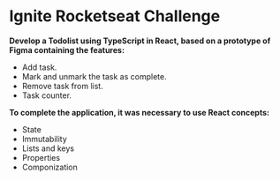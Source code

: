 # Ignite Rocketseat Challenge

**Develop a Todolist using TypeScript in React, based on a prototype of Figma containing the features:**

* Add task.
* Mark and unmark the task as complete.
* Remove task from list.
* Task counter.

**To complete the application, it was necessary to use React concepts:**
* State
* Immutability
* Lists and keys
* Properties
* Componization
